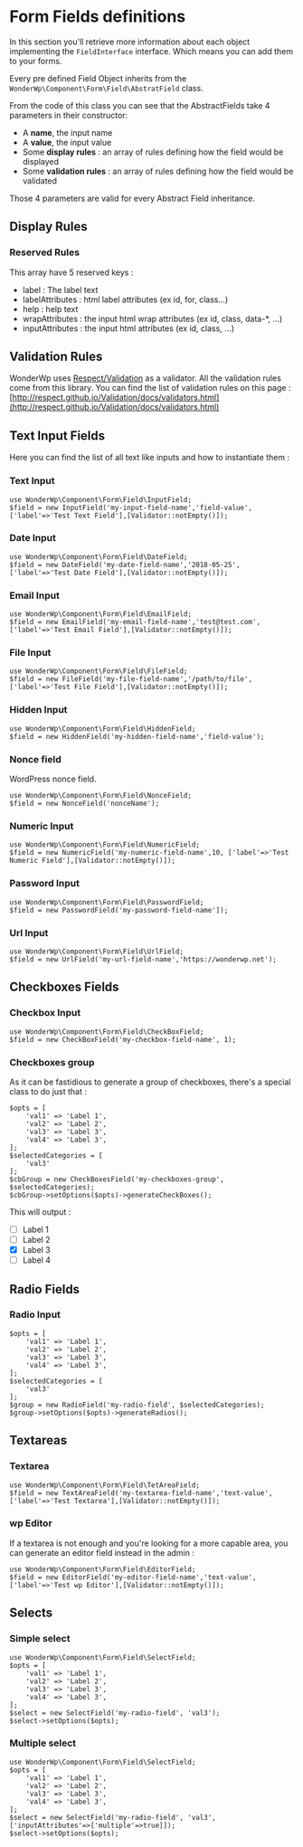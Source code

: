 # Form Fields definitions

In this section you'll retrieve more information about each object implementing the `FieldInterface` interface. Which means you can add them to your forms.

Every pre defined Field Object inherits from the `WonderWp\Component\Form\Field\AbstratField` class.

From the code of this class you can see that the AbstractFields take 4 parameters in their constructor:

- A **name**, the input name
- A **value**, the input value
- Some **display rules** : an array of rules defining how the field would be displayed
- Some **validation rules** : an array of rules defining how the field would be validated

Those 4 parameters are valid for every Abstract Field inheritance.

## Display Rules 

### Reserved Rules

This array have 5 reserved keys :

- label : The label text
- labelAttributes : html label attributes (ex id, for, class...)
- help : help text
- wrapAttributes : the input html wrap attributes (ex id, class, data-*, ...)
- inputAttributes : the input html attributes (ex id, class, ...)

## Validation Rules

WonderWp uses [Respect/Validation](http://respect.github.io/Validation/) as a validator. All the validation rules come from this library. You can find the list of validation rules on this page : [http://respect.github.io/Validation/docs/validators.html](http://respect.github.io/Validation/docs/validators.html)

## Text Input Fields

Here you can find the list of all text like inputs and how to instantiate them :

### Text Input

```
use WonderWp\Component\Form\Field\InputField;
$field = new InputField('my-input-field-name','field-value', ['label'=>'Test Text Field'],[Validator::notEmpty()]);
```

### Date Input

```
use WonderWp\Component\Form\Field\DateField;
$field = new DateField('my-date-field-name','2018-05-25', ['label'=>'Test Date Field'],[Validator::notEmpty()]);
```

### Email Input

```
use WonderWp\Component\Form\Field\EmailField;
$field = new EmailField('my-email-field-name','test@test.com', ['label'=>'Test Email Field'],[Validator::notEmpty()]);
```

### File Input

```
use WonderWp\Component\Form\Field\FileField;
$field = new FileField('my-file-field-name','/path/to/file', ['label'=>'Test File Field'],[Validator::notEmpty()]);
```

### Hidden Input

```
use WonderWp\Component\Form\Field\HiddenField;
$field = new HiddenField('my-hidden-field-name','field-value');
```

### Nonce field

WordPress nonce field.

```
use WonderWp\Component\Form\Field\NonceField;
$field = new NonceField('nonceName');
```

### Numeric Input

```
use WonderWp\Component\Form\Field\NumericField;
$field = new NumericField('my-numeric-field-name',10, ['label'=>'Test Numeric Field'],[Validator::notEmpty()]);
```

### Password Input

```
use WonderWp\Component\Form\Field\PasswordField;
$field = new PasswordField('my-password-field-name']);
```

### Url Input

```
use WonderWp\Component\Form\Field\UrlField;
$field = new UrlField('my-url-field-name','https://wonderwp.net');
```

## Checkboxes Fields

### Checkbox Input

```
use WonderWp\Component\Form\Field\CheckBoxField;
$field = new CheckBoxField('my-checkbox-field-name', 1);
```

### Checkboxes group

As it can be fastidious to generate a group of checkboxes, there's a special class to do just that : 

```
$opts = [
	'val1' => 'Label 1',
	'val2' => 'Label 2',
	'val3' => 'Label 3',
	'val4' => 'Label 3',			
];
$selectedCategories = [
	'val3'
];
$cbGroup = new CheckBoxesField('my-checkboxes-group', $selectedCategories);
$cbGroup->setOptions($opts)->generateCheckBoxes();
```

This will output :

- [  ] Label 1
- [  ] Label 2
- [x] Label 3
- [  ] Label 4

## Radio Fields

### Radio Input

```
$opts = [
	'val1' => 'Label 1',
	'val2' => 'Label 2',
	'val3' => 'Label 3',
	'val4' => 'Label 3',			
];
$selectedCategories = [
	'val3'
];
$group = new RadioField('my-radio-field', $selectedCategories);
$group->setOptions($opts)->generateRadios();
```

## Textareas

### Textarea

```
use WonderWp\Component\Form\Field\TetAreaField;
$field = new TextAreaField('my-textarea-field-name','text-value', ['label'=>'Test Textarea'],[Validator::notEmpty()]);
```

### wp Editor

If a textarea is not enough and you're looking for a more capable area, you can generate an editor field instead in the admin :

```
use WonderWp\Component\Form\Field\EditorField;
$field = new EditorField('my-editor-field-name','text-value', ['label'=>'Test wp Editor'],[Validator::notEmpty()]);
```

## Selects

### Simple select


```
use WonderWp\Component\Form\Field\SelectField;
$opts = [
	'val1' => 'Label 1',
	'val2' => 'Label 2',
	'val3' => 'Label 3',
	'val4' => 'Label 3',			
];
$select = new SelectField('my-radio-field', 'val3');
$select->setOptions($opts);
```

### Multiple select

```
use WonderWp\Component\Form\Field\SelectField;
$opts = [
	'val1' => 'Label 1',
	'val2' => 'Label 2',
	'val3' => 'Label 3',
	'val4' => 'Label 3',			
];
$select = new SelectField('my-radio-field', 'val3',['inputAttributes'=>['multiple'=>true]]);
$select->setOptions($opts);
```
